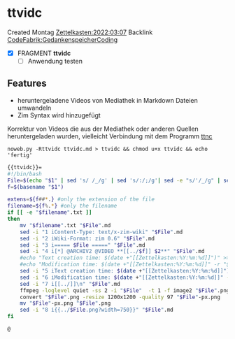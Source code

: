 # ttvidc
Created Montag [Zettelkasten:2022:03:07]()
Backlink [CodeFabrik:GedankenspeicherCoding](../GedankenspeicherCoding.md)

- [X] FRAGMENT **ttvidc**
	- [ ] Anwendung testen

## Features
- heruntergeladene Videos von Mediathek in Markdown Dateien umwandeln
- Zim Syntax wird hinzugefügt
	
Korrektur von Videos die aus der Mediathek oder anderen Quellen heruntergeladen wurden, vielleicht Verbindung mit dem Programm [ttnc](./ttnc.md)

  ``noweb.py -Rttvidc ttvidc.md > ttvidc && chmod u+x ttvidc && echo 'fertig'``

```bash
{{ttvidc}}=
#!/bin/bash
File=$(echo "$1" | sed 's/ /_/g' | sed 's/:/;/g'| sed -e "s/'/_/g" | sed 's/\"//g')
f=$(basename "$1")

extens=${f##*.} #only the extension of the file
filename=${f%.*} #only the filename
if [[ -e "$filename".txt ]] 
then
	mv "$filename".txt "$File".md
	sed -i "1 iContent-Type: text/x-zim-wiki" "$File".md
	sed -i "2 iWiki-Format: zim 0.6" "$File".md
	sed -i "3 i===== $File =====" "$File".md
	sed -i "4 i[*] @ARCHIV2 @VIDEO **[[../$f]] $2**" "$File".md
	#echo "Text creation time: $(date +"[[Zettelkasten:%Y:%m:%d]]")" >> "$File".md
	#echo "Modification time: $(date +"[[Zettelkasten:%Y:%m:%d]]" -r "$1")" >> "$File".md
	sed -i "5 iText creation time: $(date +"[[Zettelkasten:%Y:%m:%d]]")" "$File".md
	sed -i "6 iModification time: $(date +"[[Zettelkasten:%Y:%m:%d]]" -r "$1")" "$File".md
	sed -i "7 i[[../]]\n" "$File".md
	ffmpeg -loglevel quiet -ss 2 -i "$File"  -t 1 -f image2 "$File".png
	convert "$File".png -resize 1200x1200 -quality 97 "$File"-px.png
	mv "$File"-px.png "$File".png
	sed -i "8 i{{../$File.png?width=750}}" "$File".md
fi

@
```

